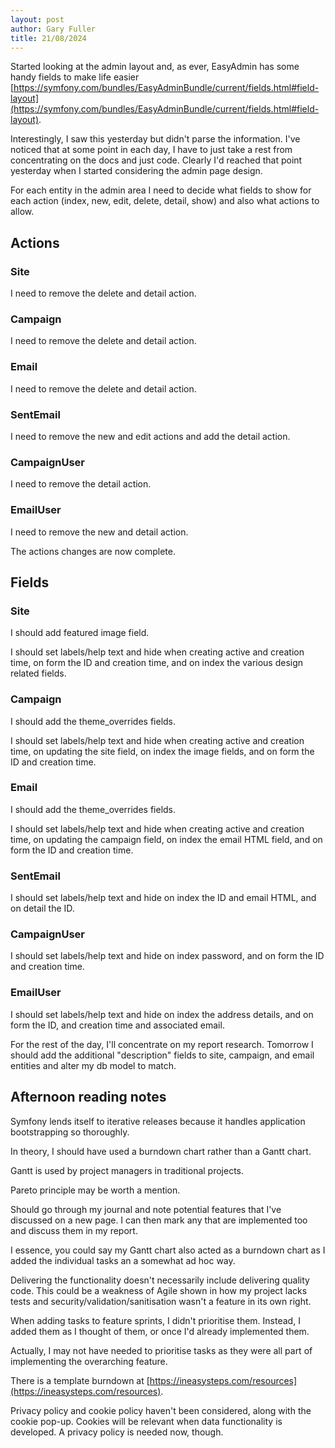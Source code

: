```yaml
---
layout: post
author: Gary Fuller
title: 21/08/2024
---
```


Started looking at the admin layout and, as ever, EasyAdmin has some handy fields to make life easier [https://symfony.com/bundles/EasyAdminBundle/current/fields.html#field-layout](https://symfony.com/bundles/EasyAdminBundle/current/fields.html#field-layout).

Interestingly, I saw this yesterday but didn't parse the information. I've noticed that at some point in each day, I have to just take a rest from concentrating on the docs and just code. Clearly I'd reached that point yesterday when I started considering the admin page design. 

For each entity in the admin area I need to decide what fields to show for each action (index, new, edit, delete, detail, show) and also what actions to allow. 

## Actions

### Site

I need to remove the delete and detail action.

### Campaign

I need to remove the delete and detail action.

### Email

I need to remove the delete and detail action.

### SentEmail

I need to remove the new and edit actions and add the detail action.

### CampaignUser

I need to remove the detail action.

### EmailUser

I need to remove the new and detail action.

The actions changes are now complete.

## Fields

### Site

I should add featured image field.

I should set labels/help text and hide when creating active and creation time, on form the ID and creation time, and on index the various design related fields. 

### Campaign

I should add the theme_overrides fields.

I should set labels/help text and hide when creating active and creation time, on updating the site field, on index the image fields, and on form the ID and creation time.

### Email

I should add the theme_overrides fields.

I should set labels/help text and hide when creating active and creation time, on updating the campaign field, on index the email HTML field, and on form the ID and creation time.

### SentEmail

I should set labels/help text and hide on index the ID and email HTML, and on detail the ID.

### CampaignUser

I should set labels/help text and hide on index password, and on form the ID and creation time.

### EmailUser

I should set labels/help text and hide on index the address details, and on form the ID, and creation time and associated email.

For the rest of the day, I'll concentrate on my report research. Tomorrow I should add the additional "description" fields to site, campaign, and email entities and alter my db model to match. 

## Afternoon reading notes

Symfony lends itself to iterative releases because it handles application bootstrapping so thoroughly.
 
In theory, I should have used a burndown chart rather than a Gantt chart.
 
Gantt is used by project managers in traditional projects.
 
Pareto principle may be worth a mention. 
 
Should go through my journal and note potential features that I've discussed on a new page. I can then mark any that are implemented too and discuss them in my report.
 
I essence, you could say my Gantt chart also acted as a burndown chart as I added the individual tasks an a somewhat ad hoc way.
 
Delivering the functionality doesn't necessarily include delivering quality code. This could be a weakness of Agile shown in how my project lacks tests and security/validation/sanitisation wasn't a feature in its own right.
 
When adding tasks to feature sprints, I didn't prioritise them. Instead, I added them as I thought of them, or once I'd already implemented them.
 
Actually, I may not have needed to prioritise tasks as they were all part of implementing the overarching feature. 
 
There is a template burndown at [https://ineasysteps.com/resources](https://ineasysteps.com/resources).

Privacy policy and cookie policy haven't been considered, along with the cookie pop-up. Cookies will be relevant when data functionality is developed. A privacy policy is needed now, though.
